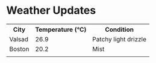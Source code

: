 # Weather Updates

<!-- WEATHER-UPDATE-START -->
<table><tr><th>City</th><th>Temperature (°C)</th><th>Condition</th></tr><tr><td>Valsad</td><td>26.9</td><td>Patchy light drizzle</td></tr><tr><td>Boston</td><td>20.2</td><td>Mist</td></tr><tr><td></td><td></td><td></td></tr></table>
<!-- WEATHER-UPDATE-END -->
